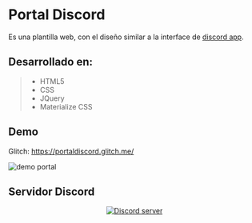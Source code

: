 # Portal Discord
Es una plantilla web, con el diseño similar a la interface de [discord app](https://discordapp.com/).

## Desarrollado en:
> - HTML5
> - CSS
> - JQuery
> - Materialize CSS

## Demo
Glitch: https://portaldiscord.glitch.me/

![demo portal](https://i.imgur.com/UhZf7iy.png "demo portal")

## Servidor Discord
<p align="center">
  <a href="https://discord.gg/g6ssSmK"><img src="https://discordapp.com/api/guilds/312846399731662850/widget.png?style=banner2" alt="Discord server"></a>
</p>
